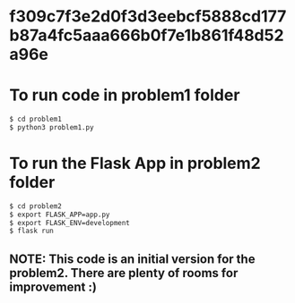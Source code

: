 # f309c7f3e2d0f3d3eebcf5888cd177b87a4fc5aaa666b0f7e1b861f48d52a96e


# To run code in problem1 folder 
```sh
$ cd problem1
$ python3 problem1.py
```

# To run the Flask App in problem2 folder 
```sh
$ cd problem2
$ export FLASK_APP=app.py
$ export FLASK_ENV=development
$ flask run
```


## NOTE: This code is an initial version for the problem2. There are plenty of rooms for improvement :)
